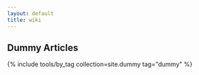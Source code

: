 ```yaml
---
layout: default
title: wiki
---
```


## Dummy Articles
{% include tools/by_tag collection=site.dummy tag="dummy" %}

